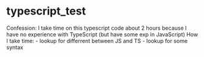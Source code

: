 # typescript_test

Confession: I take time on this typescript code about 2 hours
because I have no experience with TypeScript (but have some exp in JavaScript)
How I take time:
    - lookup for differrent between JS and TS
    - lookup for some syntax 